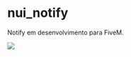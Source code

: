 # nui_notify
Notify em desenvolvimento para FiveM.

![](https://gyazo.com/a926f28b49e891335fd13c3e90a24d82)
